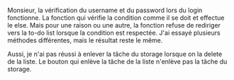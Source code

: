 Monsieur, la vérification du username et du password lors du login fonctionne. 
La fonction qui vérifie la condition comme il se doit et effectue le else.
Mais pour une raison ou une autre, la fonction refuse de rediriger vers la to-do list lorsque la condition est respectée.
J'ai essayé plusieurs méthodes différentes, mais le résultat reste le même.

Aussi, je n'ai pas réussi à enlever la tâche du storage lorsque on la delete de la liste.
Le bouton qui enlève la tâche de la liste n'enlève pas la tâche du storage.
